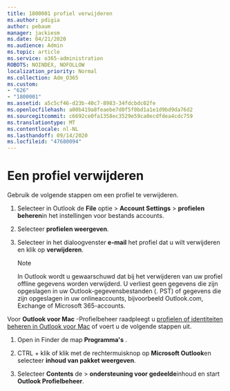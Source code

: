```yaml
---
title: 1800001 profiel verwijderen
ms.author: pdigia
author: pebaum
manager: jackiesm
ms.date: 04/21/2020
ms.audience: Admin
ms.topic: article
ms.service: o365-administration
ROBOTS: NOINDEX, NOFOLLOW
localization_priority: Normal
ms.collection: Adm_O365
ms.custom:
- "626"
- "1800001"
ms.assetid: a5c5cf46-d23b-40c7-8983-34fdcbdc02fe
ms.openlocfilehash: a00b419a8feaebe7d0f5f0bd1a1e1d9bd9da76d2
ms.sourcegitcommit: c6692ce0fa1358ec3529e59ca0ecdfdea4cdc759
ms.translationtype: MT
ms.contentlocale: nl-NL
ms.lasthandoff: 09/14/2020
ms.locfileid: "47680094"
---
```

# <a name="delete-a-profile"></a>Een profiel verwijderen

Gebruik de volgende stappen om een profiel te verwijderen.
  
1. Selecteer in Outlook de **File** optie \> **Account Settings** \> **profielen beheren**in het instellingen voor bestands accounts.

2. Selecteer **profielen weergeven**.

3. Selecteer in het dialoogvenster **e-mail** het profiel dat u wilt verwijderen en klik op **verwijderen**.

    > [!NOTE]
    > In Outlook wordt u gewaarschuwd dat bij het verwijderen van uw profiel offline gegevens worden verwijderd. U verliest geen gegevens die zijn opgeslagen in uw Outlook-gegevensbestanden (. PST) of gegevens die zijn opgeslagen in uw onlineaccounts, bijvoorbeeld Outlook.com, Exchange of Microsoft 365-accounts.
  
Voor **Outlook voor Mac** -Profielbeheer raadpleegt u [profielen of identiteiten beheren in Outlook voor Mac](https://support.office.com/article/fed2a955-74df-4a24-bef6-78a426958c4c.aspx) of voert u de volgende stappen uit.
  
1. Open in Finder de map **Programma's** .

2. CTRL + klik of klik met de rechtermuisknop op **Microsoft Outlook**en selecteer **inhoud van pakket weergeven**.

3. Selecteer **Contents** de \> **ondersteuning voor gedeelde**inhoud en start **Outlook Profielbeheer**.
